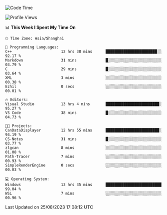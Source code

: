 <!--START_SECTION:waka-->
![Code Time](http://img.shields.io/badge/Code%20Time-1%2C191%20hrs%204%20mins-blue)

![Profile Views](http://img.shields.io/badge/Profile%20Views-1-blue)

📊 **This Week I Spent My Time On** 

```text
🕑︎ Time Zone: Asia/Shanghai

💬 Programming Languages: 
C++                      12 hrs 38 mins      ███████████████████████░░   92.17 % 
Markdown                 31 mins             █░░░░░░░░░░░░░░░░░░░░░░░░   03.79 % 
C                        29 mins             █░░░░░░░░░░░░░░░░░░░░░░░░   03.64 % 
XML                      3 mins              ░░░░░░░░░░░░░░░░░░░░░░░░░   00.38 % 
Ezhil                    0 secs              ░░░░░░░░░░░░░░░░░░░░░░░░░   00.01 % 

🔥 Editors: 
Visual Studio            13 hrs 4 mins       ████████████████████████░   95.27 % 
VS Code                  38 mins             █░░░░░░░░░░░░░░░░░░░░░░░░   04.73 % 

🐱‍💻 Projects: 
CanDataDisplayer         12 hrs 55 mins      ████████████████████████░   94.19 % 
CS-Notes                 31 mins             █░░░░░░░░░░░░░░░░░░░░░░░░   03.77 % 
zlgcan                   8 mins              ░░░░░░░░░░░░░░░░░░░░░░░░░   01.08 % 
Path-Tracer              7 mins              ░░░░░░░░░░░░░░░░░░░░░░░░░   00.93 % 
SimpleRenderEngine       0 secs              ░░░░░░░░░░░░░░░░░░░░░░░░░   00.03 % 

💻 Operating System: 
Windows                  13 hrs 35 mins      █████████████████████████   99.04 % 
WSL                      7 mins              ░░░░░░░░░░░░░░░░░░░░░░░░░   00.96 % 
```


 Last Updated on 25/08/2023 17:08:12 UTC
<!--END_SECTION:waka-->